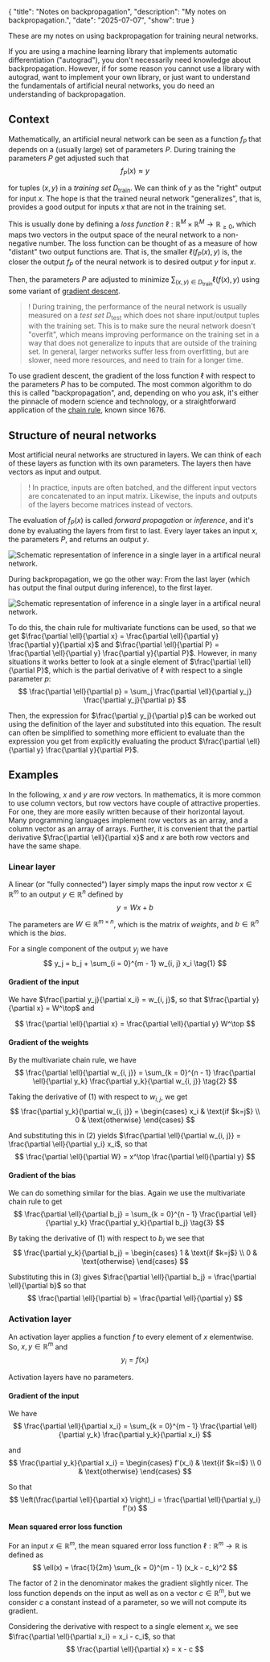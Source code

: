 {
    "title": "Notes on backpropagation",
    "description": "My notes on backpropagation.",
    "date": "2025-07-07",
    "show": true
}


These are my notes on using backpropagation for training neural networks.

If you are using a machine learning library that implements automatic differentiation ("autograd"), you don't necessarily need knowledge about backpropagation. However, if for some reason you cannot use a library with autograd, want to implement your own library, or just want to understand the fundamentals of artificial neural networks, you do need an understanding of backpropagation.

## Context

Mathematically, an artificial neural network can be seen as a function $f_P$ that depends on a (usually large) set of parameters $P$. During training the parameters $P$ get adjusted such that
$$ f_P(x) \approx y $$

for tuples $(x, y)$ in a *training set* $D_\text{train}$. We can think of $y$ as the "right" output for input $x$. The hope is that the trained neural network "generalizes", that is, provides a good output for inputs $x$ that are not in the training set.

This is usually done by defining a *loss function* $\ell : \mathbb{R}^M \times \mathbb{R}^M \rightarrow \mathbb{R}_{\geq 0}$, which maps two vectors in the output space of the neural network to a non-negative number. The loss function can be thought of as a measure of how "distant" two output functions are. That is, the smaller $\ell(f_P(x), y)$ is, the closer the output $f_P$ of the neural network is to desired output $y$ for input $x$.

Then, the parameters $P$ are adjusted to minimize $\sum_{(x, y) \in D_\text{train}} \ell(f(x), y)$ using some variant of [gradient descent](https://en.wikipedia.org/wiki/Gradient_descent).

>! During training, the performance of the neural network is usually measured on a *test set* $D_\text{test}$ which does not share input/output tuples with the training set. This is to make sure the neural network doesn't "overfit", which means improving performance on the training set in a way that does not generalize to inputs that are outside of the training set. In general, larger networks suffer less from overfitting, but are slower, need more resources, and need to train for a longer time.

To use gradient descent, the gradient of the loss function $\ell$ with respect to the parameters $P$ has to be computed. The most common algorithm to do this is called "backpropagation", and, depending on who you ask, it's either the pinnacle of modern science and technology, or a straightforward application of the [chain rule](https://en.wikipedia.org/wiki/Chain_rule), known since 1676.


## Structure of neural networks

Most artificial neural networks are structured in layers. We can think of each of these layers as function with its own parameters. The layers then have vectors as input and output.

>! In practice, inputs are often batched, and the different input vectors are concatenated to an input matrix. Likewise, the inputs and outputs of the layers become matrices instead of vectors.

The evaluation of $f_P(x)$ is called *forward propagation* or *inference*, and it's done by evaluating the layers from first to last. Every layer takes an input $x$, the parameters $P$, and returns an output $y$.

![Schematic representation of inference in a single layer in a artifical neural network.](./images/inference.svg)

During backpropagation, we go the other way: From the last layer (which has output the final output during inference), to the first layer.

![Schematic representation of inference in a single layer in a artifical neural network.](./images/backprop.svg)

To do this, the chain rule for multivariate functions can be used, so that we get $\frac{\partial \ell}{\partial x} = \frac{\partial \ell}{\partial y} \frac{\partial y}{\partial x}$ and $\frac{\partial \ell}{\partial P} = \frac{\partial \ell}{\partial y} \frac{\partial y}{\partial P}$. However, in many situations it works better to look at a single element of $\frac{\partial \ell}{\partial P}$, which is the partial derivative of $\ell$ with respect to a single parameter $p$:
$$ \frac{\partial \ell}{\partial p} = \sum_j \frac{\partial \ell}{\partial y_j} \frac{\partial y_j}{\partial p} $$

Then, the expression for $\frac{\partial y_j}{\partial p}$ can be worked out using the definition of the layer and substituted into this equation. The result can often be simplified to something more efficient to evaluate than the expression you get from explicitly evaluating the product $\frac{\partial \ell}{\partial y} \frac{\partial y}{\partial P}$.


## Examples

In the following, $x$ and $y$ are *row* vectors. In mathematics, it is more common to use column vectors, but row vectors have couple of attractive properties. For one, they are more easily written because of their horizontal layout. Many programming languages implement row vectors as an array, and a column vector as an array of arrays. Further, it is convenient that the partial derivative $\frac{\partial \ell}{\partial x}$ and $x$ are both row vectors and have the same shape.


### Linear layer

A linear (or "fully connected") layer simply maps the input row vector $x \in \mathbb{R}^m$ to an output $y \in \mathbb{R}^n$ defined by
$$ y = Wx + b $$

The parameters are $W \in \mathbb{R}^{m \times n}$, which is the matrix of *weights*, and $b \in \mathbb{R}^n$ which is the *bias*.

For a single component of the output $y_j$ we have
$$ y_j = b_j + \sum_{i = 0}^{m - 1} w_{i, j} x_i \tag{1} $$


#### Gradient of the input

We have $\frac{\partial y_j}{\partial x_i} = w_{i, j}$, so that $\frac{\partial y}{\partial x} = W^\top$ and

$$ \frac{\partial \ell}{\partial x} = \frac{\partial \ell}{\partial y} W^\top $$


#### Gradient of the weights

By the multivariate chain rule, we have
$$ \frac{\partial \ell}{\partial w_{i, j}} = \sum_{k = 0}^{n - 1} \frac{\partial \ell}{\partial y_k} \frac{\partial y_k}{\partial w_{i, j}} \tag{2} $$

Taking the derivative of $(1)$ with respect to $w_{i, j}$, we get
$$
\frac{\partial y_k}{\partial w_{i, j}} =
\begin{cases}
x_i & \text{if $k=j$} \\
0 & \text{otherwise}
\end{cases}
$$

And substituting this in $(2)$ yields $\frac{\partial \ell}{\partial w_{i, j}} = \frac{\partial \ell}{\partial y_i} x_i$, so that
$$ \frac{\partial \ell}{\partial W} = x^\top \frac{\partial \ell}{\partial y} $$


#### Gradient of the bias

We can do something similar for the bias. Again we use the multivariate chain rule to get 
$$ \frac{\partial \ell}{\partial b_j} = \sum_{k = 0}^{n - 1} \frac{\partial \ell}{\partial y_k} \frac{\partial y_k}{\partial b_j} \tag{3} $$

By taking the derivative of $(1)$ with respect to $b_j$ we see that
$$
\frac{\partial y_k}{\partial b_j} =
\begin{cases}
1 & \text{if $k=j$} \\
0 & \text{otherwise}
\end{cases}
$$

Substituting this in $(3)$ gives $\frac{\partial \ell}{\partial b_j} = \frac{\partial \ell}{\partial b}$ so that
$$ \frac{\partial \ell}{\partial b} = \frac{\partial \ell}{\partial y} $$


### Activation layer

An activation layer applies a function $f$ to every element of $x$ elementwise. So, $x, y \in \mathbb{R}^m$ and
$$ y_i = f(x_i) $$

Activation layers have no parameters.


#### Gradient of the input

We have
$$ \frac{\partial \ell}{\partial x_i} = \sum_{k = 0}^{m - 1} \frac{\partial \ell}{\partial y_k} \frac{\partial y_k}{\partial x_i} $$

and
$$
\frac{\partial y_k}{\partial x_i} =
\begin{cases}
f'(x_i) & \text{if $k=i$} \\
0 & \text{otherwise}
\end{cases}
$$

So that
$$ \left(\frac{\partial \ell}{\partial x} \right)_i = \frac{\partial \ell}{\partial y_i} f'(x) $$


#### Mean squared error loss function

For an input $x \in \mathbb{R}^m$, the mean squared error loss function $\ell : \mathbb{R}^m \rightarrow \mathbb{R}$ is defined as
$$ \ell(x) = \frac{1}{2m} \sum_{k = 0}^{m - 1} (x_k - c_k)^2 $$

The factor of 2 in the denominator makes the gradient slightly nicer. The loss function depends on the input as well as on a vector $c \in \mathbb{R}^m$, but we consider $c$ a constant instead of a parameter, so we will not compute its gradient.

Considering the derivative with respect to a single element $x_i$, we see $\frac{\partial \ell}{\partial x_i} = x_i - c_i$, so that
$$ \frac{\partial \ell}{\partial x} = x - c $$
